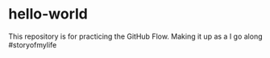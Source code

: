 # hello-world
This repository is for practicing the GitHub Flow.
Making it up as a I go along #storyofmylife
#
